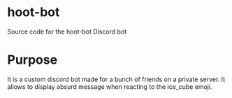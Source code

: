 # hoot-bot
Source code for the hoot-bot Discord bot

# Purpose
It is a custom discord bot made for a bunch of friends on a private server. It allows to display absurd message when reacting to the ice_cube emoji.
